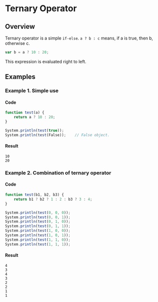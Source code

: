 # Ternary Operator

## Overview

Ternary operator is a simple `if-else`.
`a ? b : c` means, if a is true, then b, otherwise c.

```javascript
var b = a ? 10 : 20;
```

This expression is evaluated right to left.

## Examples

### Example 1. Simple use

#### Code

```javascript
function test(a) {
    return a ? 10 : 20;
}

System.println(test(true));
System.println(test(False));    // False object.
```

#### Result

```
10
20
```

### Example 2. Combination of ternary operator

#### Code

```javascript
function test(b1, b2, b3) {
    return b1 ? b2 ? 1 : 2 : b3 ? 3 : 4;
}

System.println(test(0, 0, 0));
System.println(test(0, 0, 1));
System.println(test(0, 1, 0));
System.println(test(0, 1, 1));
System.println(test(1, 0, 0));
System.println(test(1, 0, 1));
System.println(test(1, 1, 0));
System.println(test(1, 1, 1));
```

#### Result

```
4
3
4
3
2
2
1
1
```
